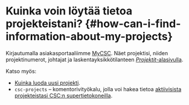 # Kuinka voin löytää tietoa projekteistani? {#how-can-i-find-information-about-my-projects}

Kirjautumalla asiakasportaaliimme [MyCSC](https://my.csc.fi). Näet projektisi, niiden projektinumerot, johtajat ja laskentayksikkötilanteen [*Projektit*-alasivulla](https://my.csc.fi/projects).

Katso myös:

* [Kuinka luoda uusi projekti](../../accounts/how-to-create-new-project.md).
* `csc-projects` – komentorivityökalu, jolla voi hakea tietoa 
  [aktiivisista projekteistasi CSC:n supertietokoneilla](../../computing/index.md#projects-and-quotas).